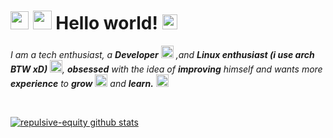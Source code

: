 # <img src="https://github.com/TheDudeThatCode/TheDudeThatCode/blob/master/Assets/Hi.gif" width="29px"> <img src="https://github.com/TheDudeThatCode/TheDudeThatCode/blob/master/Assets/Mario_Hello_Big.gif" width="30px"> Hello world!&nbsp;<img src="https://github.com/TheDudeThatCode/TheDudeThatCode/blob/master/Assets/Earth.gif" width="24px">

<p>
  <em>
    I am a tech enthusiast, a <b>Developer</b> <img src="https://c.tenor.com/NCRHhqkXrJYAAAAi/programmers-go-internet.gif" width="20px"> ,and <b>Linux enthusiast (i use arch BTW xD)</b>&nbsp;<img src="https://c.tenor.com/5IWFYb4D1WMAAAAi/swan_hack-dab.gif" width="20px">, <b>obsessed</b> with the idea of <b>improving</b> himself and wants more <b>experience</b> to <b>grow</b> <img src="https://c.tenor.com/27kP4pPliZwAAAAi/rocket-fly.gif" width="20px"> and <b>learn.</b> <img src="https://c.tenor.com/3b1L8YBOb74AAAAj/quickbooks-backing-you.gif" width="20px">
  </em>  
</p>

<br>

[![repulsive-equity github stats](https://github-readme-stats.vercel.app/api?&username=repulsive-equity&count_private=true&hide_border=true&bg_color=30,e96443,904e95&title_color=fff&text_color=fff)](https://github.com/repulsive-equity/repulsive-equity)

